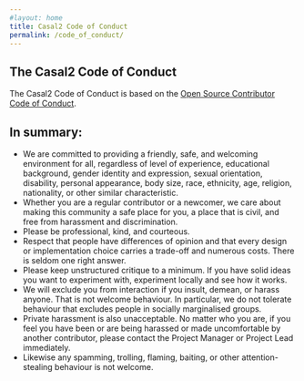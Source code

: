 ```yaml
---
#layout: home
title: Casal2 Code of Conduct
permalink: /code_of_conduct/
---
```


## The Casal2 Code of Conduct

The Casal2 Code of Conduct is based on the [Open Source Contributor Code of Conduct](https://casal2.github.io/cc_code_of_conduct).

## In summary:

- We are committed to providing a friendly, safe, and welcoming environment for all, regardless of level of experience, educational background, gender identity and expression, sexual orientation, disability, personal appearance, body size, race, ethnicity, age, religion, nationality, or other similar characteristic.
- Whether you are a regular contributor or a newcomer, we care about making this community a safe place for you, a place that is civil, and free from harassment and discrimination.
- Please be professional, kind, and courteous.
- Respect that people have differences of opinion and that every design or implementation choice carries a trade-off and numerous costs. There is seldom one right answer.
- Please keep unstructured critique to a minimum. If you have solid ideas you want to experiment with, experiment locally and see how it works.
- We will exclude you from interaction if you insult, demean, or harass anyone. That is not welcome behaviour. In particular, we do not tolerate behaviour that excludes people in socially marginalised groups.
- Private harassment is also unacceptable. No matter who you are, if you feel you have been or are being harassed or made uncomfortable by another contributor, please contact the Project Manager or Project Lead immediately. 
- Likewise any spamming, trolling, flaming, baiting, or other attention-stealing behaviour is not welcome.




